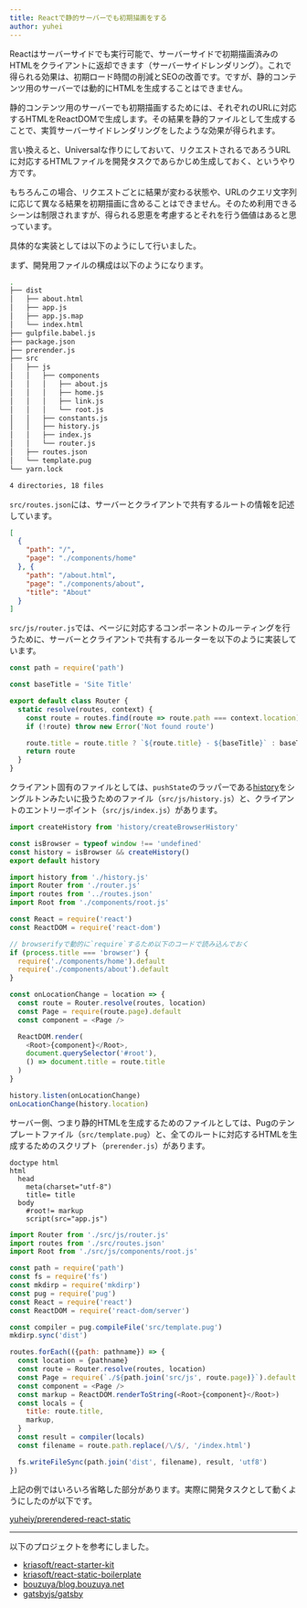 ```yaml
---
title: Reactで静的サーバーでも初期描画をする
author: yuhei
---
```

Reactはサーバーサイドでも実行可能で、サーバーサイドで初期描画済みのHTMLをクライアントに返却できます（サーバーサイドレンダリング）。これで得られる効果は、初期ロード時間の削減とSEOの改善です。ですが、静的コンテンツ用のサーバーでは動的にHTMLを生成することはできません。

<!-- more -->

静的コンテンツ用のサーバーでも初期描画するためには、それぞれのURLに対応するHTMLをReactDOMで生成します。その結果を静的ファイルとして生成することで、実質サーバーサイドレンダリングをしたような効果が得られます。

言い換えると、Universalな作りにしておいて、リクエストされるであろうURLに対応するHTMLファイルを開発タスクであらかじめ生成しておく、というやり方です。

もちろんこの場合、リクエストごとに結果が変わる状態や、URLのクエリ文字列に応じて異なる結果を初期描画に含めることはできません。そのため利用できるシーンは制限されますが、得られる恩恵を考慮するとそれを行う価値はあると思っています。

具体的な実装としては以下のようにして行いました。

まず、開発用ファイルの構成は以下のようになります。

```bash
.
├── dist
│   ├── about.html
│   ├── app.js
│   ├── app.js.map
│   └── index.html
├── gulpfile.babel.js
├── package.json
├── prerender.js
├── src
│   ├── js
│   │   ├── components
│   │   │   ├── about.js
│   │   │   ├── home.js
│   │   │   ├── link.js
│   │   │   └── root.js
│   │   ├── constants.js
│   │   ├── history.js
│   │   ├── index.js
│   │   └── router.js
│   ├── routes.json
│   └── template.pug
└── yarn.lock

4 directories, 18 files
```

`src/routes.json`には、サーバーとクライアントで共有するルートの情報を記述しています。

```json
[
  {
    "path": "/",
    "page": "./components/home"
  }, {
    "path": "/about.html",
    "page": "./components/about",
    "title": "About"
  }
]
```

`src/js/router.js`では、ページに対応するコンポーネントのルーティングを行うために、サーバーとクライアントで共有するルーターを以下のように実装しています。

```javascript
const path = require('path')

const baseTitle = 'Site Title'

export default class Router {
  static resolve(routes, context) {
    const route = routes.find(route => route.path === context.location)
    if (!route) throw new Error('Not found route')

    route.title = route.title ? `${route.title} - ${baseTitle}` : baseTitle
    return route
  }
}
```

クライアント固有のファイルとしては、`pushState`のラッパーである[history](https://github.com/mjackson/history)をシングルトンみたいに扱うためのファイル（`src/js/history.js`）と、クライアントのエントリーポイント（`src/js/index.js`）があります。

```javascript
import createHistory from 'history/createBrowserHistory'

const isBrowser = typeof window !== 'undefined'
const history = isBrowser && createHistory()
export default history
```

```javascript
import history from './history.js'
import Router from './router.js'
import routes from '../routes.json'
import Root from './components/root.js'

const React = require('react')
const ReactDOM = require('react-dom')

// browserifyで動的に`require`するため以下のコードで読み込んでおく
if (process.title === 'browser') {
  require('./components/home').default
  require('./components/about').default
}

const onLocationChange = location => {
  const route = Router.resolve(routes, location)
  const Page = require(route.page).default
  const component = <Page />

  ReactDOM.render(
    <Root>{component}</Root>,
    document.querySelector('#root'),
    () => document.title = route.title
  )
}

history.listen(onLocationChange)
onLocationChange(history.location)
```

サーバー側、つまり静的HTMLを生成するためのファイルとしては、Pugのテンプレートファイル（`src/template.pug`）と、全てのルートに対応するHTMLを生成するためのスクリプト（`prerender.js`）があります。

```jade
doctype html
html
  head
    meta(charset="utf-8")
    title= title
  body
    #root!= markup
    script(src="app.js")
```

```javascript
import Router from './src/js/router.js'
import routes from './src/routes.json'
import Root from './src/js/components/root.js'

const path = require('path')
const fs = require('fs')
const mkdirp = require('mkdirp')
const pug = require('pug')
const React = require('react')
const ReactDOM = require('react-dom/server')

const compiler = pug.compileFile('src/template.pug')
mkdirp.sync('dist')

routes.forEach(({path: pathname}) => {
  const location = {pathname}
  const route = Router.resolve(routes, location)
  const Page = require(`./${path.join('src/js', route.page)}`).default
  const component = <Page />
  const markup = ReactDOM.renderToString(<Root>{component}</Root>)
  const locals = {
    title: route.title,
    markup,
  }
  const result = compiler(locals)
  const filename = route.path.replace(/\/$/, '/index.html')

  fs.writeFileSync(path.join('dist', filename), result, 'utf8')
})
```

上記の例ではいろいろ省略した部分があります。実際に開発タスクとして動くようにしたのが以下です。

[yuheiy/prerendered-react-static](https://github.com/yuheiy/prerendered-react-static)

---

以下のプロジェクトを参考にしました。

- [kriasoft/react-starter-kit](https://github.com/kriasoft/react-starter-kit)
- [kriasoft/react-static-boilerplate](https://github.com/kriasoft/react-static-boilerplate)
- [bouzuya/blog.bouzuya.net](https://github.com/bouzuya/blog.bouzuya.net)
- [gatsbyjs/gatsby](https://github.com/gatsbyjs/gatsby)
